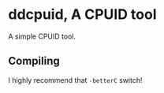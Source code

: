 # ddcpuid, A CPUID tool

A simple CPUID tool.

## Compiling

I highly recommend that `-betterC` switch!